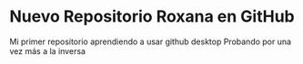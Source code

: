 # Nuevo Repositorio Roxana en GitHub
 Mi primer repositorio aprendiendo a usar github desktop
 Probando por una vez más a la inversa
